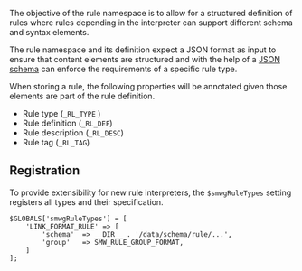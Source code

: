 The objective of the rule namespace is to allow for a structured definition of rules where rules depending in the interpreter can support different schema and
syntax elements.

The rule namespace and its definition expect a JSON format as input to ensure that content elements are structured and with the help of a [JSON schema][json:schema] can enforce the requirements of a specific rule type.

When storing a rule, the following properties will be annotated given those elements are part of the rule definition.

* Rule type (`_RL_TYPE` )
* Rule definition (`_RL_DEF`)
* Rule description (`_RL_DESC`)
* Rule tag (`_RL_TAG`)

## Registration

To provide extensibility for new rule interpreters, the `$smwgRuleTypes` setting registers all types and their specification.

```
$GLOBALS['smwgRuleTypes'] = [
	'LINK_FORMAT_RULE' => [
		'schema'  => __DIR__ . '/data/schema/rule/...',
		'group'   => SMW_RULE_GROUP_FORMAT,
	]
];
```

[json:schema]: http://json-schema.org/
